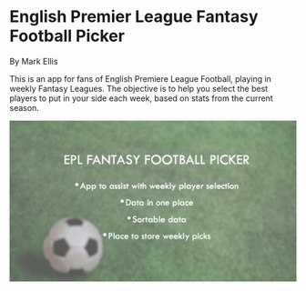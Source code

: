 # English Premier League Fantasy Football Picker

By Mark Ellis

This is an app for fans of English Premiere League Football, playing in weekly Fantasy Leagues. The objective is to help you select the best players to put in your side each week, based on stats from the current season.



![Alt Text](https://github.com/markellisdev/NSS-FFP-FrontEndCapstone/blob/master/images/EPL_FFP_ScreenShot.png)
